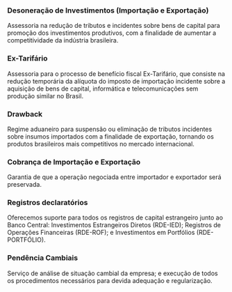 ### Desoneração de Investimentos (Importação e Exportação)

Assessoria na redução de tributos e incidentes sobre bens de capital para promoção dos investimentos produtivos, com a finalidade de aumentar a competitividade da indústria brasileira.

### Ex-Tarifário

Assessoria para o processo de benefício fiscal Ex-Tarifário, que consiste na redução temporária da alíquota do imposto de importação incidente sobre a aquisição de bens de capital, informática e telecomunicações sem produção similar no Brasil.

### Drawback

Regime aduaneiro para suspensão ou eliminação de tributos incidentes sobre insumos importados com a finalidade de exportação, tornando os produtos brasileiros mais competitivos no mercado internacional.

### Cobrança de Importação e Exportação

Garantia de que a operação negociada entre importador e exportador será preservada.

### Registros declaratórios

Oferecemos suporte para todos os registros de capital estrangeiro junto ao Banco Central: Investimentos Estrangeiros Diretos (RDE-IED); Registros de Operações Financeiras (RDE-ROF); e Investimentos em Portfólios (RDE-PORTFÓLIO).

### Pendência Cambiais

Serviço de análise de situação cambial da empresa; e execução de todos os procedimentos necessários para devida adequação e regularização.

